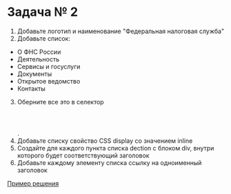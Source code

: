 # Задача № 2

1. Добавьте логотип и наименование "Федеральная налоговая служба"
2. Добавьте список:
* О ФНС России
* Деятельность
* Сервисы и госуслуги
* Документы
* Открытое ведомство
* Контакты
3. Оберните все это в селектор <header></header>.
4. Добавьте списку свойство CSS display со значением inline
5. Создайте для каждого пункта списка dection с блоком div, внутри которого будет соответствующий заголовок
6. Добавьте каждому элементу списка ссылку на одноименный заголовок


[Пример решения](https://github.com/Vkiselev1984/GNIVC-Html-course/tree/task_2/my_project)
